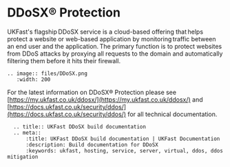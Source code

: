 # DDoSX® Protection

UKFast's flagship DDoSX service is a cloud-based offering that helps protect a website or web-based application by monitoring traffic between an end user and the application. The primary function is to protect websites from DDoS attacks by proxying all requests to the domain and automatically filtering them before it hits their firewall.

```eval_rst
.. image:: files/DDoSX.png
   :width: 200
```

For the latest information on DDoSX® Protection please see [https://my.ukfast.co.uk/ddosx/](https://my.ukfast.co.uk/ddosx/) and [https://docs.ukfast.co.uk/security/ddos/](https://docs.ukfast.co.uk/security/ddos/) for all technical documentation.

```eval_rst
  .. title:: UKFast DDoSX build documentation
  .. meta::
      :title: UKFast DDoSX build documentation | UKFast Documentation
      :description: Build documentation for DDoSX
      :keywords: ukfast, hosting, service, server, virtual, ddos, ddos mitigation
```
